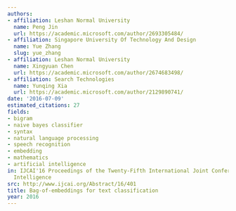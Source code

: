 ```yaml
---
authors:
- affiliation: Leshan Normal University
  name: Peng Jin
  url: https://academic.microsoft.com/author/2693305484/
- affiliation: Singapore University Of Technology And Design
  name: Yue Zhang
  slug: yue_zhang
- affiliation: Leshan Normal University
  name: Xingyuan Chen
  url: https://academic.microsoft.com/author/2674683498/
- affiliation: Search Technologies
  name: Yunqing Xia
  url: https://academic.microsoft.com/author/2129890741/
date: '2016-07-09'
estimated_citations: 27
fields:
- bigram
- naive bayes classifier
- syntax
- natural language processing
- speech recognition
- embedding
- mathematics
- artificial intelligence
in: IJCAI'16 Proceedings of the Twenty-Fifth International Joint Conference on Artificial
  Intelligence
src: http://www.ijcai.org/Abstract/16/401
title: Bag-of-embeddings for text classification
year: 2016
---
```

